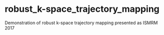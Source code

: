 # robust_k-space_trajectory_mapping
Demonstration of robust k-space trajectory mapping presented as ISMRM 2017
